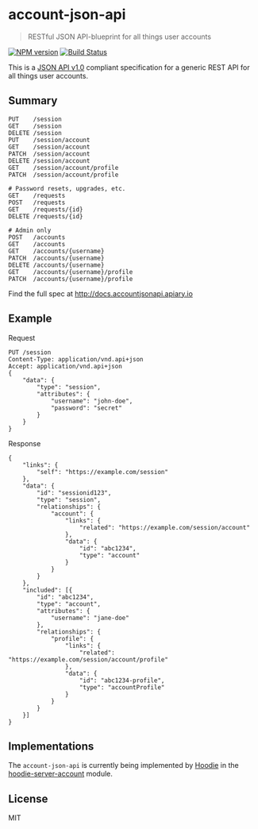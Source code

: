 # account-json-api

> RESTful JSON API-blueprint for all things user accounts

[![NPM version](https://badge.fury.io/js/account-json-api.svg)](https://www.npmjs.com/package/account-json-api)
[![Build Status](https://travis-ci.org/hoodiehq/account-json-api.svg?branch=master)](https://travis-ci.org/hoodiehq/account-json-api)

This is a [JSON API v1.0](http://jsonapi.org/format/) compliant specification
for a generic REST API for all things user accounts.

## Summary

```
PUT    /session
GET    /session
DELETE /session
PUT    /session/account
GET    /session/account
PATCH  /session/account
DELETE /session/account
GET    /session/account/profile
PATCH  /session/account/profile

# Password resets, upgrades, etc.
GET    /requests
POST   /requests
GET    /requests/{id}
DELETE /requests/{id}

# Admin only
POST   /accounts
GET    /accounts
GET    /accounts/{username}
PATCH  /accounts/{username}
DELETE /accounts/{username}
GET    /accounts/{username}/profile
PATCH  /accounts/{username}/profile
```

Find the full spec at http://docs.accountjsonapi.apiary.io

## Example

Request

```
PUT /session
Content-Type: application/vnd.api+json
Accept: application/vnd.api+json
{
    "data": {
        "type": "session",
        "attributes": {
            "username": "john-doe",
            "password": "secret"
        }
    }
}
```

Response

```
{
    "links": {
        "self": "https://example.com/session"
    },
    "data": {
        "id": "sessionid123",
        "type": "session",
        "relationships": {
            "account": {
                "links": {
                    "related": "https://example.com/session/account"
                },
                "data": {
                    "id": "abc1234",
                    "type": "account"
                }
            }
        }
    },
    "included": [{
        "id": "abc1234",
        "type": "account",
        "attributes": {
            "username": "jane-doe"
        },
        "relationships": {
            "profile": {
                "links": {
                    "related": "https://example.com/session/account/profile"
                },
                "data": {
                    "id": "abc1234-profile",
                    "type": "accountProfile"
                }
            }
        }
    }]
}
```

## Implementations

The `account-json-api` is currently being implemented by [Hoodie](http://hood.ie)
in the [hoodie-server-account](https://github.com/hoodiehq/hoodie-server-account)
module.

## License

MIT
